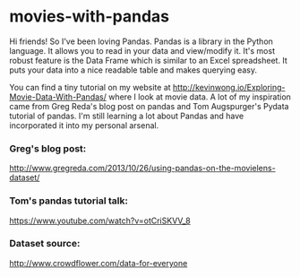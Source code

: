 # movies-with-pandas
Hi friends! So I've been loving Pandas. Pandas is a library in the Python language. It allows you to read in your data and view/modify it. It's most robust feature is the Data Frame which is similar to an Excel spreadsheet. It puts your data into a nice readable table and makes querying easy.

You can find a tiny tutorial on my website at http://kevinwong.io/Exploring-Movie-Data-With-Pandas/ where I look at movie data. A lot of my inspiration came from Greg Reda's blog post on pandas and Tom Augspurger's Pydata tutorial of pandas. I'm still learning a lot about Pandas and have incorporated it into my personal arsenal.

### Greg's blog post:
http://www.gregreda.com/2013/10/26/using-pandas-on-the-movielens-dataset/

### Tom's pandas tutorial talk:
https://www.youtube.com/watch?v=otCriSKVV_8

### Dataset source:
http://www.crowdflower.com/data-for-everyone
